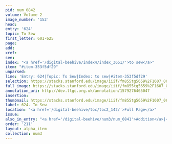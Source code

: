 ```yaml
---
pid: num_0842
volume: Volume 2
image_number: '152'
head: 
entry: '624'
topic: To Sew
first_letter: 601-625
page: 
add: 
xref: 
see: 
index: "<a href='/digital-beehive/index4/index_3651/'>to sew</a>"
item: "#item-353f5df29"
unparsed: 
line: 'Entry: 624|Topic: To Sew|Index: to sew|#item-353f5df29'
selection: https://stacks.stanford.edu/image/iiif/fm855tg5659%2F1607_0619/938,1671,2724,184/full/0/default.jpg
full_image: https://stacks.stanford.edu/image/iiif/fm855tg5659%2F1607_0619/full/full/0/default.jpg
annotation_uri: http://dev.llgc.org.uk/annotation/1579276465047
insertion: 
thumbnail: https://stacks.stanford.edu/image/iiif/fm855tg5659%2F1607_0619/938,1671,600,180/250,/0/default.jpg
label: 624. To Sew
location: "<a href='/digital-beehive/toc/toc2_142/'>Full Page</a>"
issue: 
also_in_entry: "<a href='/digital-beehive/num3/num_0841'>Addition</a>|<a href='/digital-beehive/num3/num_0843'>Handsomlyness</a>"
order: '211'
layout: alpha_item
collection: num3
---
```

